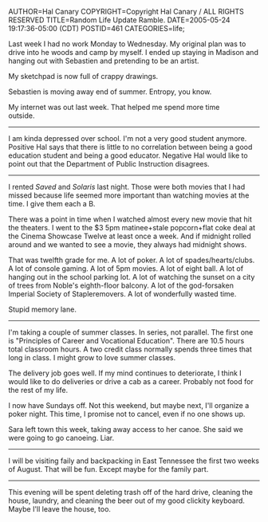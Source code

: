 AUTHOR=Hal Canary
COPYRIGHT=Copyright Hal Canary / ALL RIGHTS RESERVED
TITLE=Random Life Update Ramble.
DATE=2005-05-24 19:17:36-05:00 (CDT)
POSTID=461
CATEGORIES=life;

Last week I had no work Monday to Wednesday. My original plan was to drive into he woods and camp by myself. I ended up staying in Madison and hanging out with Sebastien and pretending to be an artist.

My sketchpad is now full of crappy drawings.

Sebastien is moving away end of summer. Entropy, you know.

My internet was out last week. That helped me spend more time  
outside.

* * *

I am kinda depressed over school. I'm not a very good student anymore. Positive Hal says that there is little to no correlation between being a good education student and being a good educator. Negative Hal would like to point out that the Department of Public Instruction disagrees.

* * *

I rented _Saved_ and _Solaris_ last night. Those were both movies that I had missed because life seemed more important than watching movies at the time. I give them each a B.

There was a point in time when I watched almost every new movie that hit the theaters. I went to the $3 5pm matinee+stale popcorn+flat coke deal at the Cinema Showcase Twelve at least once a week. And if midnight rolled around and we wanted to see a movie, they always had midnight shows.

That was twelfth grade for me. A lot of poker. A lot of spades/hearts/clubs. A lot of console gaming. A lot of 5pm movies. A lot of eight ball. A lot of hanging out in the school parking lot. A lot of watching the sunset on a city of trees from Noble's eighth-floor balcony. A lot of the god-forsaken Imperial Society of Stapleremovers. A lot of wonderfully wasted time.

Stupid memory lane.

* * *

I'm taking a couple of summer classes. In series, not parallel. The first one is "Principles of Career and Vocational Education". There are 10.5 hours total classroom hours. A two credit class normally spends three times that long in class. I might grow to love summer classes.

The delivery job goes well. If my mind continues to deteriorate, I think I would like to do deliveries or drive a cab as a career. Probably not food for the rest of my life.

I now have Sundays off. Not this weekend, but maybe next, I'll organize a poker night. This time, I promise not to cancel, even if no one shows up.

Sara left town this week, taking away access to her canoe. She said we were going to go canoeing. Liar.

* * *

I will be visiting faily and backpacking in East Tennessee the first two weeks of August. That will be fun. Except maybe for the family part.

* * *

This evening will be spent deleting trash off of the hard drive, cleaning the house, laundry, and cleaning the beer out of my good clickity keyboard. Maybe I'll leave the house, too.

